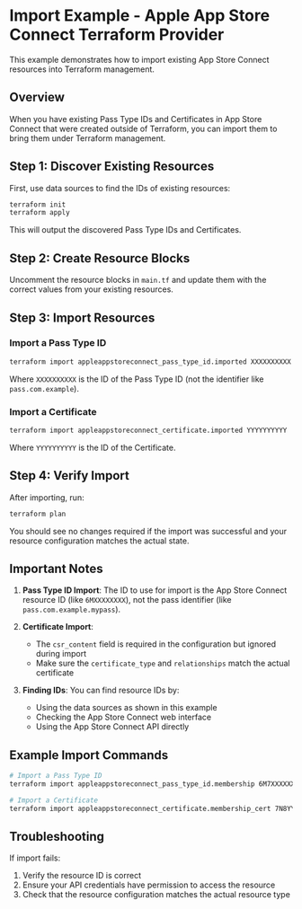 # Import Example - Apple App Store Connect Terraform Provider

This example demonstrates how to import existing App Store Connect
resources into Terraform management.

## Overview

When you have existing Pass Type IDs and Certificates in App Store
Connect that were created outside of Terraform, you can import them to
bring them under Terraform management.

## Step 1: Discover Existing Resources

First, use data sources to find the IDs of existing resources:

```bash
terraform init
terraform apply
```

This will output the discovered Pass Type IDs and Certificates.

## Step 2: Create Resource Blocks

Uncomment the resource blocks in `main.tf` and update them with the
correct values from your existing resources.

## Step 3: Import Resources

### Import a Pass Type ID

```bash
terraform import appleappstoreconnect_pass_type_id.imported XXXXXXXXXX
```

Where `XXXXXXXXXX` is the ID of the Pass Type ID (not the identifier
like `pass.com.example`).

### Import a Certificate

```bash
terraform import appleappstoreconnect_certificate.imported YYYYYYYYYY
```

Where `YYYYYYYYYY` is the ID of the Certificate.

## Step 4: Verify Import

After importing, run:

```bash
terraform plan
```

You should see no changes required if the import was successful and your
resource configuration matches the actual state.

## Important Notes

1. **Pass Type ID Import**: The ID to use for import is the App Store
   Connect resource ID (like `6MXXXXXXXX`), not the pass identifier
   (like `pass.com.example.mypass`).

2. **Certificate Import**:

    - The `csr_content` field is required in the configuration but
      ignored during import
    - Make sure the `certificate_type` and `relationships` match the
      actual certificate

3. **Finding IDs**: You can find resource IDs by:
    - Using the data sources as shown in this example
    - Checking the App Store Connect web interface
    - Using the App Store Connect API directly

## Example Import Commands

```bash
# Import a Pass Type ID
terraform import appleappstoreconnect_pass_type_id.membership 6M7XXXXXXX

# Import a Certificate
terraform import appleappstoreconnect_certificate.membership_cert 7N8YYYYYYY
```

## Troubleshooting

If import fails:

1. Verify the resource ID is correct
2. Ensure your API credentials have permission to access the resource
3. Check that the resource configuration matches the actual resource
   type
